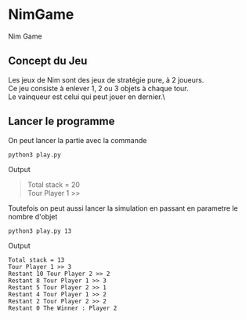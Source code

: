 # NimGame
Nim Game

## Concept du Jeu
Les jeux de Nim sont des jeux de stratégie pure, à 2 joueurs.\
Ce jeu consiste à enlever 1, 2 ou 3 objets à chaque tour.\
Le vainqueur est celui qui peut jouer en dernier.\

## Lancer le programme
On peut lancer la partie avec la commande
```
python3 play.py
```

Output
> Total stack = 20\
> Tour Player 1 >> 

Toutefois on peut aussi lancer la simulation en passant en parametre le nombre d'objet
```
python3 play.py 13
```

Output
```
Total stack = 13
Tour Player 1 >> 3
Restant 10 Tour Player 2 >> 2
Restant 8 Tour Player 1 >> 3
Restant 5 Tour Player 2 >> 1
Restant 4 Tour Player 1 >> 2
Restant 2 Tour Player 2 >> 2
Restant 0 The Winner : Player 2
```
